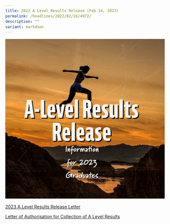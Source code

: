 ```yaml
---
title: 2022 A Level Results Release (Feb 14, 2023)
permalink: /headlines/2022/02/16/4972/
description: ""
variant: markdown
---
```

![](/images/a_level_.jpg)

[2023 A Level Results Release Letter](/files/Letter_on_2023_A_Level_Results_Release_College_Website.pdf)

[Letter of Authorisation for Collection of A Level Results](/files/Letter_of_Authorisation_for_Collection_of_A_Level_Results__College_website_.pdf)